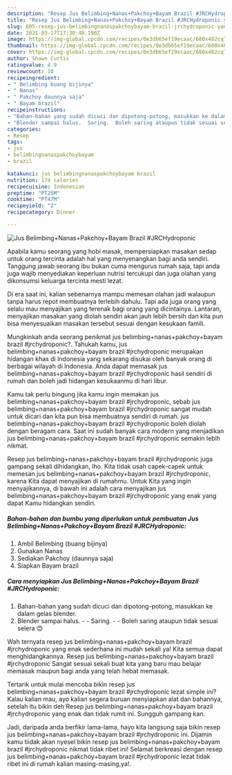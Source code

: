 ```yaml
---
description: "Resep Jus Belimbing+Nanas+Pakchoy+Bayam Brazil #JRCHydroponic yang nikmat dan Mudah Dibuat"
title: "Resep Jus Belimbing+Nanas+Pakchoy+Bayam Brazil #JRCHydroponic yang nikmat dan Mudah Dibuat"
slug: 605-resep-jus-belimbingnanaspakchoybayam-brazil-jrchydroponic-yang-nikmat-dan-mudah-dibuat
date: 2021-03-17T17:30:48.190Z
image: https://img-global.cpcdn.com/recipes/0e3db65ef19ecaac/680x482cq70/jus-belimbingnanaspakchoybayam-brazil-jrchydroponic-foto-resep-utama.jpg
thumbnail: https://img-global.cpcdn.com/recipes/0e3db65ef19ecaac/680x482cq70/jus-belimbingnanaspakchoybayam-brazil-jrchydroponic-foto-resep-utama.jpg
cover: https://img-global.cpcdn.com/recipes/0e3db65ef19ecaac/680x482cq70/jus-belimbingnanaspakchoybayam-brazil-jrchydroponic-foto-resep-utama.jpg
author: Shawn Curtis
ratingvalue: 4.9
reviewcount: 10
recipeingredient:
- " Belimbing buang bijinya"
- " Nanas"
- " Pakchoy daunnya saja"
- " Bayam brazil"
recipeinstructions:
- "Bahan-bahan yang sudah dicuci dan dipotong-potong, masukkan ke dalam gelas blender."
- "Blender sampai halus.  Saring.  Boleh saring ataupun tidak sesuai selera 😊"
categories:
- Resep
tags:
- jus
- belimbingnanaspakchoybayam
- brazil

katakunci: jus belimbingnanaspakchoybayam brazil 
nutrition: 174 calories
recipecuisine: Indonesian
preptime: "PT25M"
cooktime: "PT47M"
recipeyield: "2"
recipecategory: Dinner

---
```



![Jus Belimbing+Nanas+Pakchoy+Bayam Brazil #JRCHydroponic](https://img-global.cpcdn.com/recipes/0e3db65ef19ecaac/680x482cq70/jus-belimbingnanaspakchoybayam-brazil-jrchydroponic-foto-resep-utama.jpg)

Apabila kamu seorang yang hobi masak, mempersiapkan masakan sedap untuk orang tercinta adalah hal yang menyenangkan bagi anda sendiri. Tanggung jawab seorang ibu bukan cuma mengurus rumah saja, tapi anda juga wajib menyediakan keperluan nutrisi tercukupi dan juga olahan yang dikonsumsi keluarga tercinta mesti lezat.

Di era  saat ini, kalian sebenarnya mampu memesan olahan jadi walaupun tanpa harus repot membuatnya terlebih dahulu. Tapi ada juga orang yang selalu mau menyajikan yang terenak bagi orang yang dicintainya. Lantaran, menyajikan masakan yang diolah sendiri akan jauh lebih bersih dan kita pun bisa menyesuaikan masakan tersebut sesuai dengan kesukaan famili. 



Mungkinkah anda seorang penikmat jus belimbing+nanas+pakchoy+bayam brazil #jrchydroponic?. Tahukah kamu, jus belimbing+nanas+pakchoy+bayam brazil #jrchydroponic merupakan hidangan khas di Indonesia yang sekarang disukai oleh banyak orang di berbagai wilayah di Indonesia. Anda dapat memasak jus belimbing+nanas+pakchoy+bayam brazil #jrchydroponic hasil sendiri di rumah dan boleh jadi hidangan kesukaanmu di hari libur.

Kamu tak perlu bingung jika kamu ingin memakan jus belimbing+nanas+pakchoy+bayam brazil #jrchydroponic, sebab jus belimbing+nanas+pakchoy+bayam brazil #jrchydroponic sangat mudah untuk dicari dan kita pun bisa membuatnya sendiri di rumah. jus belimbing+nanas+pakchoy+bayam brazil #jrchydroponic boleh diolah dengan beragam cara. Saat ini sudah banyak cara modern yang menjadikan jus belimbing+nanas+pakchoy+bayam brazil #jrchydroponic semakin lebih nikmat.

Resep jus belimbing+nanas+pakchoy+bayam brazil #jrchydroponic juga gampang sekali dihidangkan, lho. Kita tidak usah capek-capek untuk memesan jus belimbing+nanas+pakchoy+bayam brazil #jrchydroponic, karena Kita dapat menyajikan di rumahmu. Untuk Kita yang ingin menyajikannya, di bawah ini adalah cara menyajikan jus belimbing+nanas+pakchoy+bayam brazil #jrchydroponic yang enak yang dapat Kamu hidangkan sendiri.

<!--inarticleads1-->

##### Bahan-bahan dan bumbu yang diperlukan untuk pembuatan Jus Belimbing+Nanas+Pakchoy+Bayam Brazil #JRCHydroponic:

1. Ambil  Belimbing (buang bijinya)
1. Gunakan  Nanas
1. Sediakan  Pakchoy (daunnya saja)
1. Siapkan  Bayam brazil




<!--inarticleads2-->

##### Cara menyiapkan Jus Belimbing+Nanas+Pakchoy+Bayam Brazil #JRCHydroponic:

1. Bahan-bahan yang sudah dicuci dan dipotong-potong, masukkan ke dalam gelas blender.
1. Blender sampai halus. -  - Saring. -  - Boleh saring ataupun tidak sesuai selera 😊




Wah ternyata resep jus belimbing+nanas+pakchoy+bayam brazil #jrchydroponic yang enak sederhana ini mudah sekali ya! Kita semua dapat menghidangkannya. Resep jus belimbing+nanas+pakchoy+bayam brazil #jrchydroponic Sangat sesuai sekali buat kita yang baru mau belajar memasak maupun bagi anda yang telah hebat memasak.

Tertarik untuk mulai mencoba bikin resep jus belimbing+nanas+pakchoy+bayam brazil #jrchydroponic lezat simple ini? Kalau kalian mau, ayo kalian segera buruan menyiapkan alat dan bahannya, setelah itu bikin deh Resep jus belimbing+nanas+pakchoy+bayam brazil #jrchydroponic yang enak dan tidak rumit ini. Sungguh gampang kan. 

Jadi, daripada anda berfikir lama-lama, hayo kita langsung saja bikin resep jus belimbing+nanas+pakchoy+bayam brazil #jrchydroponic ini. Dijamin kamu tiidak akan nyesel bikin resep jus belimbing+nanas+pakchoy+bayam brazil #jrchydroponic nikmat tidak ribet ini! Selamat berkreasi dengan resep jus belimbing+nanas+pakchoy+bayam brazil #jrchydroponic lezat tidak ribet ini di rumah kalian masing-masing,ya!.

